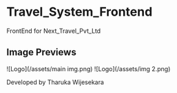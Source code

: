 # Travel_System_Frontend
FrontEnd for Next_Travel_Pvt_Ltd

## Image Previews

![Logo](/assets/main img.png)
![Logo](/assets/img 2.png)


Developed by Tharuka Wijesekara
